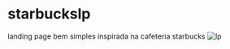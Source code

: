 # starbuckslp
landing page bem simples inspirada na cafeteria starbucks
![lp](https://user-images.githubusercontent.com/92762031/224856741-71be70ee-f2f3-4f4c-afa6-a31b6f03b567.png)
